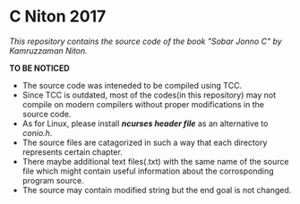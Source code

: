 # C Niton 2017
<em>This repository contains the source code of the book "Sobar Jonno C" by Kamruzzaman Niton.</em>

<strong>TO BE NOTICED</strong>

  * The source code was inteneded to be compiled using TCC.
  * Since TCC is outdated, most of the codes(in this repository) may not compile on modern compilers without proper modifications in the source code.
  * As for Linux, please install <em><strong>ncurses header file</em></strong> as an alternative to <em>conio.h</em>. 
  * The source files are catagorized in such a way that each directory represents certain chapter.
  * There maybe additional text files(.txt) with the same name of the source file which might contain useful information about the corrosponding program source.
  * The source may contain modified string but the end goal is not changed.
